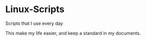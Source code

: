 # Linux-Scripts
Scripts that I use every day

This make my life easier, and keep a standard in my documents.
